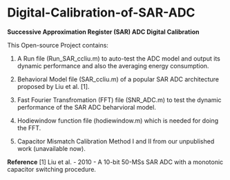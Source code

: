 # Digital-Calibration-of-SAR-ADC
**Successive Approximation Register (SAR) ADC Digital Calibration**

This Open-source Project contains:

1. A Run file (Run_SAR_ccliu.m) to auto-test the ADC model and output its dynamic performance and also the averaging energy consumption.

2. Behavioral Model file (SAR_ccliu.m) of a popular SAR ADC architecture proposed by Liu et al. [1].

3. Fast Fourier Transfromation (FFT) file (SNR_ADC.m) to test the dynamic performance of the SAR ADC beharvioral model.

4. Hodiewindow function file (hodiewindow.m) which is needed for doing the FFT.

5. Capacitor Mismatch Calibration Method I and II from our unpublished work (unavailable now).

**Reference**
[1] Liu et al. - 2010 - A 10-bit 50-MSs SAR ADC with a monotonic capacitor switching procedure.

